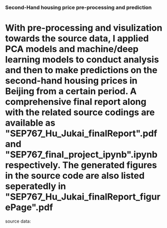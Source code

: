 ###  Second-Hand housing price pre-processing and prediction
# With pre-processing and visulization towards the source data, I applied PCA models and machine/deep learning models to conduct analysis and then to make predictions on the second-hand housing prices in Beijing from a certain period. A comprehensive final report along with the related source codings are available as "SEP767_Hu_Jukai_finalReport".pdf and "SEP767_final_project_ipynb".ipynb respectively. The generated figures in the source code are also listed seperatedly in "SEP767_Hu_Jukai_finalReport_figurePage".pdf

source data:
